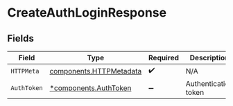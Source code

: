 # CreateAuthLoginResponse


## Fields

| Field                                                              | Type                                                               | Required                                                           | Description                                                        |
| ------------------------------------------------------------------ | ------------------------------------------------------------------ | ------------------------------------------------------------------ | ------------------------------------------------------------------ |
| `HTTPMeta`                                                         | [components.HTTPMetadata](../../models/components/httpmetadata.md) | :heavy_check_mark:                                                 | N/A                                                                |
| `AuthToken`                                                        | [*components.AuthToken](../../models/components/authtoken.md)      | :heavy_minus_sign:                                                 | Authentication token                                               |